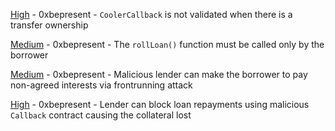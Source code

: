 
[High](High-0xbepresent_-_CoolerCallback_is_not_validated_when_there_is_a_transfer_ownership/README.md) - 0xbepresent - `CoolerCallback` is not validated when there is a transfer ownership

[Medium](Medium-0xbepresent_-_The_rollLoan()_function_must_be_called_only_by_the_borrower/README.md) - 0xbepresent - The `rollLoan()` function must be called only by the borrower

[Medium](Medium-0xbepresent_-_Malicious_lender_can_make_the_borrower_to_pay_non-agreed_interests_via_frontrunning_attack/README.md) - 0xbepresent - Malicious lender can make the borrower to pay non-agreed interests via frontrunning attack

[High](High-0xbepresent_-_Lender_can_block_loan_repayments_using_malicious_Callback_contract_causing_the_collateral_lost/README.md) - 0xbepresent - Lender can block loan repayments using malicious `Callback` contract causing the collateral lost
